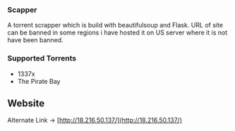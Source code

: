 ### Scapper

A torrent scrapper which is build with beautifulsoup and Flask. URL of site can be banned in some regions i have hosted it on US server where it is not have been banned.

### Supported Torrents
- 1337x
- The Pirate Bay

## Website

Alternate Link -> [http://18.216.50.137/](http://18.216.50.137/)
